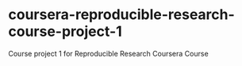 # coursera-reproducible-research-course-project-1
Course project 1 for Reproducible Research Coursera Course
